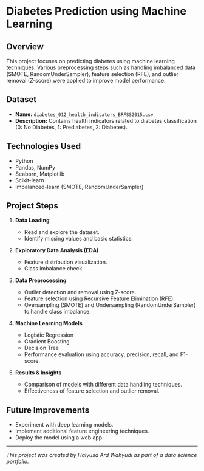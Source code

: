 # Diabetes Prediction using Machine Learning

## Overview
This project focuses on predicting diabetes using machine learning techniques. Various preprocessing steps such as handling imbalanced data (SMOTE, RandomUnderSampler), feature selection (RFE), and outlier removal (Z-score) were applied to improve model performance.

## Dataset
- **Name:** `diabetes_012_health_indicators_BRFSS2015.csv`
- **Description:** Contains health indicators related to diabetes classification (0: No Diabetes, 1: Prediabetes, 2: Diabetes).

## Technologies Used
- Python
- Pandas, NumPy
- Seaborn, Matplotlib
- Scikit-learn
- Imbalanced-learn (SMOTE, RandomUnderSampler)

## Project Steps
1. **Data Loading**
   - Read and explore the dataset.
   - Identify missing values and basic statistics.

2. **Exploratory Data Analysis (EDA)**
   - Feature distribution visualization.
   - Class imbalance check.

3. **Data Preprocessing**
   - Outlier detection and removal using Z-score.
   - Feature selection using Recursive Feature Elimination (RFE).
   - Oversampling (SMOTE) and Undersampling (RandomUnderSampler) to handle class imbalance.

4. **Machine Learning Models**
   - Logistic Regression
   - Gradient Boosting
   - Decision Tree
   - Performance evaluation using accuracy, precision, recall, and F1-score.

5. **Results & Insights**
   - Comparison of models with different data handling techniques.
   - Effectiveness of feature selection and outlier removal.

## Future Improvements
- Experiment with deep learning models.
- Implement additional feature engineering techniques.
- Deploy the model using a web app.

---
*This project was created by Halyusa Ard Wahyudi as part of a data science portfolio.*

